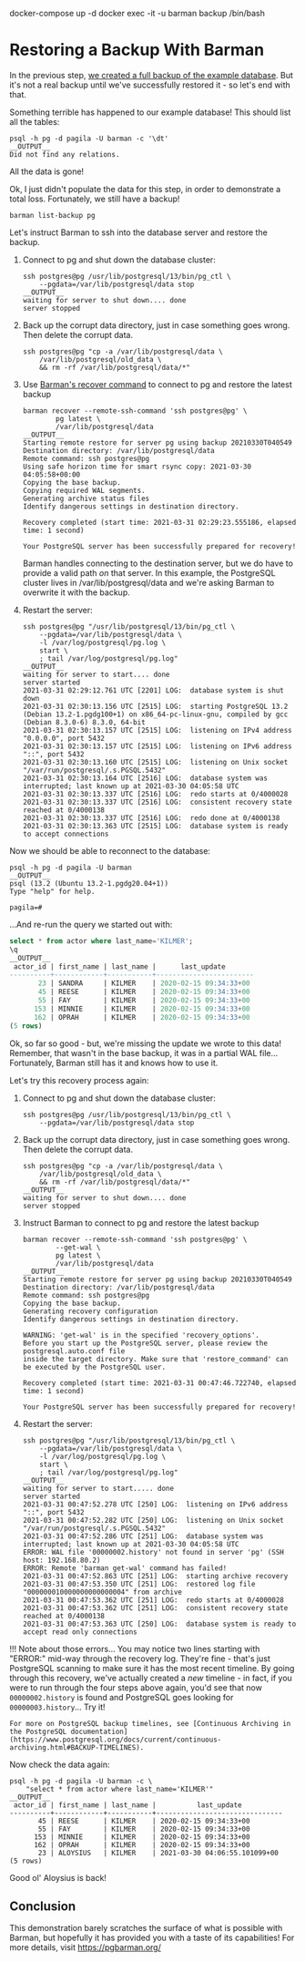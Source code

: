 docker-compose up -d
docker exec -it -u barman backup /bin/bash

# Restoring a Backup With Barman


In the previous step, [we created a full backup of the example database](step03-backup). But it's not a real backup until we've successfully restored it - so let's end with that. 

Something terrible has happened to our example database! This should list all the tables:

```shell
psql -h pg -d pagila -U barman -c '\dt'
__OUTPUT__
Did not find any relations.
```

All the data is gone! 

Ok, I just didn't populate the data for this step, in order to demonstrate a total loss. Fortunately, we still have a backup!

```shell
barman list-backup pg
```

Let's instruct Barman to ssh into the database server and restore the backup. 

1. Connect to pg and shut down the database cluster:

    ```shell
    ssh postgres@pg /usr/lib/postgresql/13/bin/pg_ctl \
        --pgdata=/var/lib/postgresql/data stop
    __OUTPUT__
    waiting for server to shut down.... done
    server stopped
    ```

2. Back up the corrupt data directory, just in case something goes wrong. Then delete the corrupt data.

    ```shell
    ssh postgres@pg "cp -a /var/lib/postgresql/data \
        /var/lib/postgresql/old_data \
        && rm -rf /var/lib/postgresql/data/*"
    ```

3. Use [Barman's recover command](http://docs.pgbarman.org/release/2.12/#recover) to connect to pg and restore the latest backup 

    ```shell
    barman recover --remote-ssh-command 'ssh postgres@pg' \
            pg latest \
            /var/lib/postgresql/data
    __OUTPUT__
    Starting remote restore for server pg using backup 20210330T040549
    Destination directory: /var/lib/postgresql/data
    Remote command: ssh postgres@pg
    Using safe horizon time for smart rsync copy: 2021-03-30 04:05:58+00:00
    Copying the base backup.
    Copying required WAL segments.
    Generating archive status files
    Identify dangerous settings in destination directory.

    Recovery completed (start time: 2021-03-31 02:29:23.555186, elapsed time: 1 second)

    Your PostgreSQL server has been successfully prepared for recovery!
    ```

    Barman handles connecting to the destination server, but we do have to provide a valid path *on* that server. In this example, the PostgreSQL cluster lives in /var/lib/postgresql/data and we're asking Barman to overwrite it with the backup.

4. Restart the server:

    ```shell
    ssh postgres@pg "/usr/lib/postgresql/13/bin/pg_ctl \
        --pgdata=/var/lib/postgresql/data \
        -l /var/log/postgresql/pg.log \
        start \
        ; tail /var/log/postgresql/pg.log"
    __OUTPUT__
    waiting for server to start.... done
    server started
    2021-03-31 02:29:12.761 UTC [2201] LOG:  database system is shut down
    2021-03-31 02:30:13.156 UTC [2515] LOG:  starting PostgreSQL 13.2 (Debian 13.2-1.pgdg100+1) on x86_64-pc-linux-gnu, compiled by gcc (Debian 8.3.0-6) 8.3.0, 64-bit
    2021-03-31 02:30:13.157 UTC [2515] LOG:  listening on IPv4 address "0.0.0.0", port 5432
    2021-03-31 02:30:13.157 UTC [2515] LOG:  listening on IPv6 address "::", port 5432
    2021-03-31 02:30:13.160 UTC [2515] LOG:  listening on Unix socket "/var/run/postgresql/.s.PGSQL.5432"
    2021-03-31 02:30:13.164 UTC [2516] LOG:  database system was interrupted; last known up at 2021-03-30 04:05:58 UTC
    2021-03-31 02:30:13.337 UTC [2516] LOG:  redo starts at 0/4000028
    2021-03-31 02:30:13.337 UTC [2516] LOG:  consistent recovery state reached at 0/4000138
    2021-03-31 02:30:13.337 UTC [2516] LOG:  redo done at 0/4000138
    2021-03-31 02:30:13.363 UTC [2515] LOG:  database system is ready to accept connections
    ```

Now we should be able to reconnect to the database:

```shell
psql -h pg -d pagila -U barman
__OUTPUT__
psql (13.2 (Ubuntu 13.2-1.pgdg20.04+1))
Type "help" for help.

pagila=#
```

...And re-run the query we started out with:

```sql
select * from actor where last_name='KILMER';
\q
__OUTPUT__
 actor_id | first_name | last_name |      last_update       
----------+------------+-----------+------------------------
       23 | SANDRA     | KILMER    | 2020-02-15 09:34:33+00
       45 | REESE      | KILMER    | 2020-02-15 09:34:33+00
       55 | FAY        | KILMER    | 2020-02-15 09:34:33+00
      153 | MINNIE     | KILMER    | 2020-02-15 09:34:33+00
      162 | OPRAH      | KILMER    | 2020-02-15 09:34:33+00
(5 rows)
```

Ok, so far so good - but, we're missing the update we wrote to this data! Remember, that wasn't in the base backup, it was in a partial WAL file... Fortunately, Barman still has it and knows how to use it. 

Let's try this recovery process again:

1. Connect to pg and shut down the database cluster:

    ```shell
    ssh postgres@pg /usr/lib/postgresql/13/bin/pg_ctl \
        --pgdata=/var/lib/postgresql/data stop
    ```

2. Back up the corrupt data directory, just in case something goes wrong. Then delete the corrupt data.

    ```shell
    ssh postgres@pg "cp -a /var/lib/postgresql/data \
        /var/lib/postgresql/old_data \
        && rm -rf /var/lib/postgresql/data/*"
    __OUTPUT__
    waiting for server to shut down.... done
    server stopped
    ```

3. Instruct Barman to connect to pg and restore the latest backup 
    ```shell
    barman recover --remote-ssh-command 'ssh postgres@pg' \
            --get-wal \
            pg latest \
            /var/lib/postgresql/data
    __OUTPUT__
    Starting remote restore for server pg using backup 20210330T040549
    Destination directory: /var/lib/postgresql/data
    Remote command: ssh postgres@pg
    Copying the base backup.
    Generating recovery configuration
    Identify dangerous settings in destination directory.

    WARNING: 'get-wal' is in the specified 'recovery_options'.
    Before you start up the PostgreSQL server, please review the postgresql.auto.conf file
    inside the target directory. Make sure that 'restore_command' can be executed by the PostgreSQL user.

    Recovery completed (start time: 2021-03-31 00:47:46.722740, elapsed time: 1 second)

    Your PostgreSQL server has been successfully prepared for recovery!
    ```

4. Restart the server:

    ```shell
    ssh postgres@pg "/usr/lib/postgresql/13/bin/pg_ctl \
        --pgdata=/var/lib/postgresql/data \
        -l /var/log/postgresql/pg.log \
        start \
        ; tail /var/log/postgresql/pg.log"
    __OUTPUT__
    waiting for server to start..... done
    server started
    2021-03-31 00:47:52.278 UTC [250] LOG:  listening on IPv6 address "::", port 5432
    2021-03-31 00:47:52.282 UTC [250] LOG:  listening on Unix socket "/var/run/postgresql/.s.PGSQL.5432"
    2021-03-31 00:47:52.286 UTC [251] LOG:  database system was interrupted; last known up at 2021-03-30 04:05:58 UTC
    ERROR: WAL file '00000002.history' not found in server 'pg' (SSH host: 192.168.80.2)
    ERROR: Remote 'barman get-wal' command has failed!
    2021-03-31 00:47:52.863 UTC [251] LOG:  starting archive recovery
    2021-03-31 00:47:53.350 UTC [251] LOG:  restored log file "000000010000000000000004" from archive
    2021-03-31 00:47:53.362 UTC [251] LOG:  redo starts at 0/4000028
    2021-03-31 00:47:53.362 UTC [251] LOG:  consistent recovery state reached at 0/4000138
    2021-03-31 00:47:53.363 UTC [250] LOG:  database system is ready to accept read only connections    
    ```

!!! Note about those errors...
    You may notice two lines starting with "ERROR:" mid-way through the recovery log. They're fine - that's just PostgreSQL scanning to make sure it has the most recent timeline.
    By going through this recovery, we've actually created a *new* timeline - in fact, if you were to run through the four steps above again, you'd see that now `00000002.history` is found and PostgreSQL goes looking for `00000003.history`... Try it!

    For more on PostgreSQL backup timelines, see [Continuous Archiving in the PostgreSQL documentation](https://www.postgresql.org/docs/current/continuous-archiving.html#BACKUP-TIMELINES).

Now check the data again:

```shell
psql -h pg -d pagila -U barman -c \
    "select * from actor where last_name='KILMER'"
__OUTPUT__
 actor_id | first_name | last_name |          last_update          
----------+------------+-----------+-------------------------------
       45 | REESE      | KILMER    | 2020-02-15 09:34:33+00
       55 | FAY        | KILMER    | 2020-02-15 09:34:33+00
      153 | MINNIE     | KILMER    | 2020-02-15 09:34:33+00
      162 | OPRAH      | KILMER    | 2020-02-15 09:34:33+00
       23 | ALOYSIUS   | KILMER    | 2021-03-30 04:06:55.101099+00
(5 rows)
```

Good ol' Aloysius is back!

## Conclusion

This demonstration barely scratches the surface of what is possible with Barman, but hopefully it has provided you with a taste of its capabilities! For more details, visit https://pgbarman.org/

